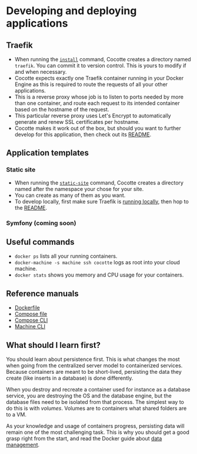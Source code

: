 # Developing and deploying applications

## Traefik
* When running the [`install`](console.md#install) command, Cocotte creates a directory named `traefik`. You can commit it to version control. This is yours to modify if and when necessary.
* Cocotte expects exactly one Traefik container running in your Docker Engine as this is required to route the requests of all your other applications.
* This is a reverse proxy whose job is to listen to ports needed by more than one container, and route each request to its intended container based on the hostname of the request. 
* This particular reverse proxy uses Let's Encrypt to automatically generate and renew SSL certificates per hostname.
* Cocotte makes it work out of the box, but should you want to further develop for this application, then check out its [README](../installer/template/traefik/README.md).

## Application templates

### Static site
* When running the [`static-site`](console.md#static-site) command, Cocotte creates a directory named after the namespace your chose for your site.
* You can create as many of them as you want.
* To develop locally, first make sure Traefik is [running locally](../installer/template/traefik/README.md#develop-locally), then hop to the [README](../installer/template/static/README.md).

### Symfony (coming soon)

## Useful commands

* `docker ps` lists all your running containers.
* `docker-machine -s machine ssh cocotte` logs as root into your cloud machine.
* `docker stats` shows you memory and CPU usage for your containers.

## Reference manuals

* [Dockerfile](https://docs.docker.com/engine/reference/builder/)
* [Compose file](https://docs.docker.com/compose/compose-file/)
* [Compose CLI](https://docs.docker.com/compose/reference/overview/)
* [Machine CLI](https://docs.docker.com/machine/reference/)

## What should I learn first?

You should learn about persistence first. This is what changes the most when going from the centralized server model to containerized services. Because containers are meant to be short-lived, persisting the data they create (like inserts in a database) is done differently. 

When you destroy and recreate a container used for instance as a database service, you are destroying the OS and the database engine, but the database files need to be isolated from that process. The simplest way to do this is with _volumes_. Volumes are to containers what shared folders are to a VM. 

As your knowledge and usage of containers progress, persisting data will remain one of the most challenging task. This is why you should get a good grasp right from the start, and read the Docker guide about [data management](https://docs.docker.com/storage/).
